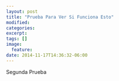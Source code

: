 ```yaml
---
layout: post
title: "Prueba Para Ver Si Funciona Esto"
modified:
categories: 
excerpt:
tags: []
image:
  feature:
date: 2014-11-17T14:36:32-06:00
---
```

Segunda Prueba
